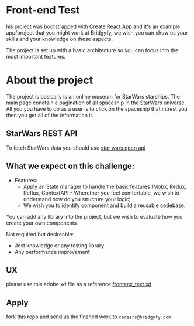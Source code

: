 # Front-end Test

his project was bootstrapped with  [Create React App](https://github.com/facebook/create-react-app)  and it's an example app/project that you might work at Bridgyfy, we wish you can show us your skills and your knowledge on these aspects.

The project is set up with a basic architecture so you can focus into the most important features.


# About the project

The project is basically is an online museum for StarWars starships. The main page conatain a pagination of all spaceship in the StarWars universe.
All you you have to do as  a user is to click on the spaceship that intrest you then you get all of the information it.

## StarWars REST API

To fetch StarWars data you should use [star wars open api](https://swapi.dev/documentation) 

##  What we expect on this challenge:

-   Features:
    -   Apply an State manager to handle the basic features (Mobx, Redux, Reflux, ContextAPI - Wherether you feel comfortable, we wish to understand how do you structure your logic)
    -   We wish you to identify component and build a reusable codebase.

You can add any library into the project, but we wish to evaluate how you create your own components

Not required but desireable:

-   Jest knowledge or any testing library
-   Any performance improvement

## UX
please use this adobe xd file as a reference 
[frontenx_text.xd](https://front-end-test-ux.s3.us-east-2.amazonaws.com/front+end+test.xd)



## Apply

fork this repo and send us the finshed work to `careers@bridgyfy.com`

